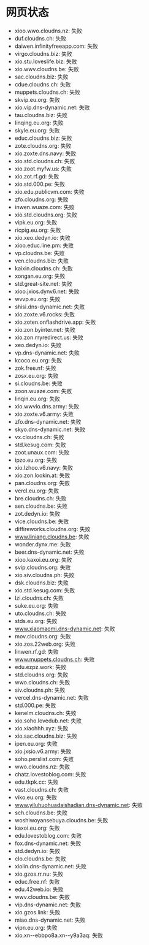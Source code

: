# 网页状态
- xioo.wwo.cloudns.nz: 失败
- duf.cloudns.ch: 失败
- daiwen.infinityfreeapp.com: 失败
- virgo.cloudns.biz: 失败
- xio.stu.loveslife.biz: 失败
- xio.wwv.cloudns.be: 失败
- sac.cloudns.biz: 失败
- cdue.cloudns.ch: 失败
- muppets.cloudns.ch: 失败
- skvip.eu.org: 失败
- xio.vip.dns-dynamic.net: 失败
- tau.cloudns.biz: 失败
- linqing.eu.org: 失败
- skyle.eu.org: 失败
- educ.cloudns.biz: 失败
- zote.cloudns.org: 失败
- xio.zoxte.dns.navy: 失败
- xio.std.cloudns.ch: 失败
- xio.zoot.myfw.us: 失败
- xio.zot.rf.gd: 失败
- xio.std.000.pe: 失败
- xio.edu.publicvm.com: 失败
- zfo.cloudns.org: 失败
- inwen.wuaze.com: 失败
- xio.std.cloudns.org: 失败
- vipk.eu.org: 失败
- ricpig.eu.org: 失败
- xio.xeo.dedyn.io: 失败
- xioo.educ.line.pm: 失败
- vp.cloudns.be: 失败
- ven.cloudns.biz: 失败
- kaixin.cloudns.ch: 失败
- xongan.eu.org: 失败
- std.great-site.net: 失败
- xioo.jxios.dynv6.net: 失败
- wvvp.eu.org: 失败
- shisi.dns-dynamic.net: 失败
- xio.zoxte.v6.rocks: 失败
- xio.zoten.onflashdrive.app: 失败
- xio.zon.byinter.net: 失败
- xio.zon.myredirect.us: 失败
- xeo.dedyn.io: 失败
- vp.dns-dynamic.net: 失败
- kcoco.eu.org: 失败
- zok.free.nf: 失败
- zosx.eu.org: 失败
- si.cloudns.be: 失败
- zoon.wuaze.com: 失败
- linqin.eu.org: 失败
- xio.wwvio.dns.army: 失败
- xio.zoxte.v6.army: 失败
- zfo.dns-dynamic.net: 失败
- skyo.dns-dynamic.net: 失败
- vx.cloudns.ch: 失败
- std.kesug.com: 失败
- zoot.unaux.com: 失败
- ipzo.eu.org: 失败
- xio.lzhoo.v6.navy: 失败
- xio.zon.lookin.at: 失败
- pan.cloudns.org: 失败
- vercl.eu.org: 失败
- bre.cloudns.ch: 失败
- sen.cloudns.be: 失败
- zot.dedyn.io: 失败
- vice.cloudns.be: 失败
- diffireworks.cloudns.org: 失败
- www.liniang.cloudns.be: 失败
- wonder.dynx.me: 失败
- beer.dns-dynamic.net: 失败
- xioo.kaxoi.eu.org: 失败
- svip.cloudns.org: 失败
- xio.siv.cloudns.ph: 失败
- dsk.cloudns.biz: 失败
- xio.std.kesug.com: 失败
- lzi.cloudns.ch: 失败
- suke.eu.org: 失败
- uto.cloudns.ch: 失败
- stds.eu.org: 失败
- www.xiaomaomi.dns-dynamic.net: 失败
- mov.cloudns.org: 失败
- xio.zos.22web.org: 失败
- linwen.rf.gd: 失败
- www.muppets.cloudns.ch: 失败
- edu.ezpz.work: 失败
- std.cloudns.org: 失败
- wwo.cloudns.ch: 失败
- siv.cloudns.ph: 失败
- vercel.dns-dynamic.net: 失败
- std.000.pe: 失败
- kenelm.cloudns.ch: 失败
- xio.soho.lovedub.net: 失败
- xio.xiaohhh.xyz: 失败
- xio.sac.cloudns.biz: 失败
- ipen.eu.org: 失败
- xio.jxsio.v6.army: 失败
- soho.perslist.com: 失败
- wwo.cloudns.nz: 失败
- chatz.lovestoblog.com: 失败
- edu.tkpk.cc: 失败
- vast.cloudns.ch: 失败
- viko.eu.org: 失败
- www.yiluhuohuadaishadian.dns-dynamic.net: 失败
- sch.cloudns.be: 失败
- woshiwoyansebuya.cloudns.be: 失败
- kaxoi.eu.org: 失败
- edu.lovestoblog.com: 失败
- fox.dns-dynamic.net: 失败
- std.dedyn.io: 失败
- clo.cloudns.be: 失败
- xiolin.dns-dynamic.net: 失败
- xio.gzos.rr.nu: 失败
- educ.free.nf: 失败
- edu.42web.io: 失败
- wwv.cloudns.be: 失败
- vip.dns-dynamic.net: 失败
- xio.gzos.link: 失败
- miao.dns-dynamic.net: 失败
- vipn.eu.org: 失败
- xio.xn--ebbpo8a.xn--y9a3aq: 失败
